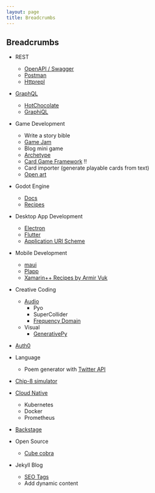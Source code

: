 ```yaml
---
layout: page
title: Breadcrumbs
---
```


## Breadcrumbs

- REST
  - [OpenAPI / Swagger](https://swagger.io/specification/)
  - [Postman](https://www.postman.com/) 
  - [Httprepl](https://github.com/dotnet/HttpRepl)

- [GraphQL](https://graphql.org/)
  - [HotChocolate](https://github.com/ChilliCream/hotchocolate)
  - [GraphiQL](https://github.com/graphql/graphiql)

- Game Development
  - Write a story bible
  - [Game Jam](http://orteil.dashnet.org/gamegen)
  - Blog mini game
  - [Archetype](https://github.com/bjornarprytz/Archetype)
  - [Card Game Framework](https://github.com/db0/godot-card-gaming) !!
  - Card importer (generate playable cards from text)
  - [Open art](https://opengameart.org/)

- Godot Engine
  - [Docs](https://docs.godotengine.org/en/stable/)
  - [Recipes](https://kidscancode.org/)

- Desktop App Development
  - [Electron](https://www.electronjs.org/)
  - [Flutter](https://flutter.dev/)
  - [Application URI Scheme](https://docs.microsoft.com/en-us/previous-versions/windows/internet-explorer/ie-developer/platform-apis/aa767914(v=vs.85)?redirectedfrom=MSDN)

- Mobile Development
  - [maui](https://github.com/dotnet/maui)
  - [Plapp](https://github.com/bjornarprytz/Plapp)
  - [Xamarin++ Recipes by Armir Vuk](https://github.com/almirvuk?tab=repositories)

- Creative Coding
  - [Audio](https://www.youtube.com/watch?v=ROlkhVs15AM)
    - Pyo
    - SuperCollider
    - [Frequency Domain](https://www.google.com/search?client=firefox-b-d&q=frequency+domain)
  - Visual
    - [GenerativePy](http://www.generativepy.com/)  

- [Auth0](https://auth0.com/docs/get-started)

- Language
  - Poem generator with [Twitter API](https://developer.twitter.com/en/docs)

- [Chip-8 simulator](https://www.freecodecamp.org/news/creating-your-very-own-chip-8-emulator/)

- [Cloud Native](https://www.cncf.io/phippy/)
  - Kubernetes
  - Docker
  - Prometheus

- [Backstage](https://backstage.io/)

- Open Source
  - [Cube cobra](https://cubecobra.com/)

- Jekyll Blog
  - [SEO Tags](https://blog.webjeda.com/optimize-jekyll-seo/)
  - Add dynamic content
